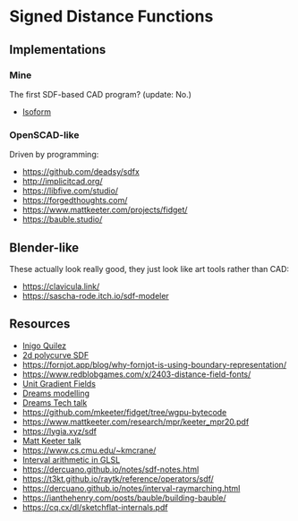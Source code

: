 # Signed Distance Functions

## Implementations

### Mine

The first SDF-based CAD program? (update: No.)

 * [Isoform](https://github.com/jes/isoform)

### OpenSCAD-like

Driven by programming:

 * https://github.com/deadsy/sdfx
 * http://implicitcad.org/
 * https://libfive.com/studio/
 * https://forgedthoughts.com/
 * https://www.mattkeeter.com/projects/fidget/
 * https://bauble.studio/

## Blender-like

These actually look really good, they just look like art tools rather than CAD:

 * https://clavicula.link/
 * https://sascha-rode.itch.io/sdf-modeler

## Resources

 * [Inigo Quilez](https://iquilezles.org/articles/)
 * [2d polycurve SDF](https://www.shadertoy.com/view/3t33WH)
 * https://fornjot.app/blog/why-fornjot-is-using-boundary-representation/
 * https://www.redblobgames.com/x/2403-distance-field-fonts/
 * [Unit Gradient Fields](https://www.blakecourter.com/2023/06/03/foreword.html)
 * [Dreams modelling](https://www.youtube.com/watch?v=mVfeeuuw83Q)
 * [Dreams Tech talk](https://www.youtube.com/watch?v=u9KNtnCZDMI)
 * https://github.com/mkeeter/fidget/tree/wgpu-bytecode
 * https://www.mattkeeter.com/research/mpr/keeter_mpr20.pdf
 * https://lygia.xyz/sdf
 * [Matt Keeter talk](https://www.youtube.com/watch?v=UxGxsGnbyJ4)
 * https://www.cs.cmu.edu/~kmcrane/
 * [Interval arithmetic in GLSL](https://www.shadertoy.com/view/lssSWH)
 * https://dercuano.github.io/notes/sdf-notes.html
 * https://t3kt.github.io/raytk/reference/operators/sdf/
 * https://dercuano.github.io/notes/interval-raymarching.html
 * https://ianthehenry.com/posts/bauble/building-bauble/
 * https://cq.cx/dl/sketchflat-internals.pdf
